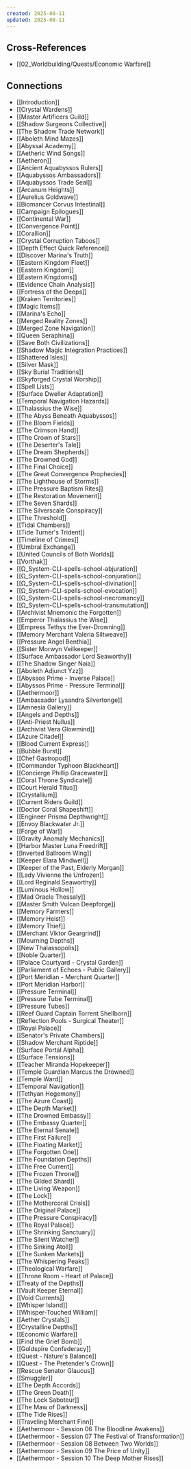 ```yaml
---
created: 2025-08-11
updated: 2025-08-11
---
```




## Cross-References

- [[02_Worldbuilding/Quests/Economic Warfare]]


## Connections

- [[Introduction]]
- [[Crystal Wardens]]
- [[Master Artificers Guild]]
- [[Shadow Surgeons Collective]]
- [[The Shadow Trade Network]]
- [[Aboleth Mind Mazes]]
- [[Abyssal Academy]]
- [[Aetheric Wind Songs]]
- [[Aetheron]]
- [[Ancient Aquabyssos Rulers]]
- [[Aquabyssos Ambassadors]]
- [[Aquabyssos Trade Seal]]
- [[Arcanum Heights]]
- [[Aurelius Goldwave]]
- [[Biomancer Corvus Intestinal]]
- [[Campaign Epilogues]]
- [[Continental War]]
- [[Convergence Point]]
- [[Corallion]]
- [[Crystal Corruption Taboos]]
- [[Depth Effect Quick Reference]]
- [[Discover Marina's Truth]]
- [[Eastern Kingdom Fleet]]
- [[Eastern Kingdom]]
- [[Eastern Kingdoms]]
- [[Evidence Chain Analysis]]
- [[Fortress of the Deeps]]
- [[Kraken Territories]]
- [[Magic Items]]
- [[Marina's Echo]]
- [[Merged Reality Zones]]
- [[Merged Zone Navigation]]
- [[Queen Seraphina]]
- [[Save Both Civilizations]]
- [[Shadow Magic Integration Practices]]
- [[Shattered Isles]]
- [[Silver Mask]]
- [[Sky Burial Traditions]]
- [[Skyforged Crystal Worship]]
- [[Spell Lists]]
- [[Surface Dweller Adaptation]]
- [[Temporal Navigation Hazards]]
- [[Thalassius the Wise]]
- [[The Abyss Beneath Aquabyssos]]
- [[The Bloom Fields]]
- [[The Crimson Hand]]
- [[The Crown of Stars]]
- [[The Deserter's Tale]]
- [[The Dream Shepherds]]
- [[The Drowned God]]
- [[The Final Choice]]
- [[The Great Convergence Prophecies]]
- [[The Lighthouse of Storms]]
- [[The Pressure Baptism Rites]]
- [[The Restoration Movement]]
- [[The Seven Shards]]
- [[The Silverscale Conspiracy]]
- [[The Threshold]]
- [[Tidal Chambers]]
- [[Tide Turner's Trident]]
- [[Timeline of Crimes]]
- [[Umbral Exchange]]
- [[United Councils of Both Worlds]]
- [[Vorthak]]
- [[Ω_System-CLI-spells-school-abjuration]]
- [[Ω_System-CLI-spells-school-conjuration]]
- [[Ω_System-CLI-spells-school-divination]]
- [[Ω_System-CLI-spells-school-evocation]]
- [[Ω_System-CLI-spells-school-necromancy]]
- [[Ω_System-CLI-spells-school-transmutation]]
- [[Archivist Mnemonic the Forgotten]]
- [[Emperor Thalassius the Wise]]
- [[Empress Tethys the Ever-Drowning]]
- [[Memory Merchant Valeria Siltweave]]
- [[Pressure Angel Benthia]]
- [[Sister Morwyn Veilkeeper]]
- [[Surface Ambassador Lord Seaworthy]]
- [[The Shadow Singer Naia]]
- [[Aboleth Adjunct Yzz]]
- [[Abyssos Prime - Inverse Palace]]
- [[Abyssos Prime - Pressure Terminal]]
- [[Aethermoor]]
- [[Ambassador Lysandra Silvertonge]]
- [[Amnesia Gallery]]
- [[Angels and Depths]]
- [[Anti-Priest Nullus]]
- [[Archivist Vera Glowmind]]
- [[Azure Citadel]]
- [[Blood Current Express]]
- [[Bubble Burst]]
- [[Chef Gastropod]]
- [[Commander Typhoon Blackheart]]
- [[Concierge Phillip Gracewater]]
- [[Coral Throne Syndicate]]
- [[Court Herald Titus]]
- [[Crystallium]]
- [[Current Riders Guild]]
- [[Doctor Coral Shapeshift]]
- [[Engineer Prisma Depthwright]]
- [[Envoy Blackwater Jr.]]
- [[Forge of War]]
- [[Gravity Anomaly Mechanics]]
- [[Harbor Master Luna Freedrift]]
- [[Inverted Ballroom Wing]]
- [[Keeper Elara Mindwell]]
- [[Keeper of the Past, Elderly Morgan]]
- [[Lady Vivienne the Unfrozen]]
- [[Lord Reginald Seaworthy]]
- [[Luminous Hollow]]
- [[Mad Oracle Thessaly]]
- [[Master Smith Vulcan Deepforge]]
- [[Memory Farmers]]
- [[Memory Heist]]
- [[Memory Thief]]
- [[Merchant Viktor Geargrind]]
- [[Mourning Depths]]
- [[New Thalassopolis]]
- [[Noble Quarter]]
- [[Palace Courtyard - Crystal Garden]]
- [[Parliament of Echoes - Public Gallery]]
- [[Port Meridian - Merchant Quarter]]
- [[Port Meridian Harbor]]
- [[Pressure Terminal]]
- [[Pressure Tube Terminal]]
- [[Pressure Tubes]]
- [[Reef Guard Captain Torrent Shellborn]]
- [[Reflection Pools - Surgical Theater]]
- [[Royal Palace]]
- [[Senator's Private Chambers]]
- [[Shadow Merchant Riptide]]
- [[Surface Portal Alpha]]
- [[Surface Tensions]]
- [[Teacher Miranda Hopekeeper]]
- [[Temple Guardian Marcus the Drowned]]
- [[Temple Ward]]
- [[Temporal Navigation]]
- [[Tethyan Hegemony]]
- [[The Azure Coast]]
- [[The Depth Market]]
- [[The Drowned Embassy]]
- [[The Embassy Quarter]]
- [[The Eternal Senate]]
- [[The First Failure]]
- [[The Floating Market]]
- [[The Forgotten One]]
- [[The Foundation Depths]]
- [[The Free Current]]
- [[The Frozen Throne]]
- [[The Gilded Shard]]
- [[The Living Weapon]]
- [[The Lock]]
- [[The Mothercoral Crisis]]
- [[The Original Palace]]
- [[The Pressure Conspiracy]]
- [[The Royal Palace]]
- [[The Shrinking Sanctuary]]
- [[The Silent Watcher]]
- [[The Sinking Atoll]]
- [[The Sunken Markets]]
- [[The Whispering Peaks]]
- [[Theological Warfare]]
- [[Throne Room - Heart of Palace]]
- [[Treaty of the Depths]]
- [[Vault Keeper Eternal]]
- [[Void Currents]]
- [[Whisper Island]]
- [[Whisper-Touched William]]
- [[Aether Crystals]]
- [[Crystalline Depths]]
- [[Economic Warfare]]
- [[Find the Grief Bomb]]
- [[Goldspire Confederacy]]
- [[Quest - Nature's Balance]]
- [[Quest - The Pretender's Crown]]
- [[Rescue Senator Glaucus]]
- [[Smuggler]]
- [[The Depth Accords]]
- [[The Green Death]]
- [[The Lock Saboteur]]
- [[The Maw of Darkness]]
- [[The Tide Rises]]
- [[Traveling Merchant Finn]]
- [[Aethermoor - Session 06 The Bloodline Awakens]]
- [[Aethermoor - Session 07 The Festival of Transformation]]
- [[Aethermoor - Session 08 Between Two Worlds]]
- [[Aethermoor - Session 09 The Price of Unity]]
- [[Aethermoor - Session 10 The Deep Mother Rises]]
